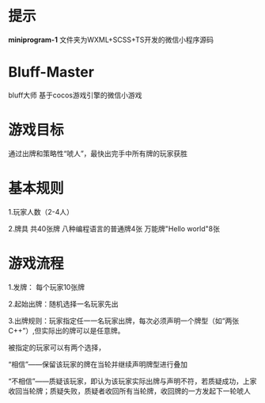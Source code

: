 # 提示
**miniprogram-1** 文件夹为WXML+SCSS+TS开发的微信小程序源码

# Bluff-Master
bluff大师
基于cocos游戏引擎的微信小游戏

# 游戏目标

通过出牌和策略性“唬人”，最快出完手中所有牌的玩家获胜

# 基本规则

1.玩家人数（2-4人）

2.牌具 共40张牌 八种编程语言的普通牌4张 万能牌"Hello world"8张

# 游戏流程

1.发牌： 每个玩家10张牌

2.起始出牌：随机选择一名玩家先出

3.出牌规则：玩家指定任一一名玩家出牌，每次必须声明一个牌型（如“两张C++”）,但实际出的牌可以是任意牌。

被指定的玩家可以有两个选择，

“相信”——保留该玩家的牌在当轮并继续声明牌型进行叠加

“不相信”——质疑该玩家，即认为该玩家实际出牌与声明不符，若质疑成功，上家收回当轮牌；质疑失败，质疑者收回所有当轮牌，收回牌的一方发起下一轮唬人
